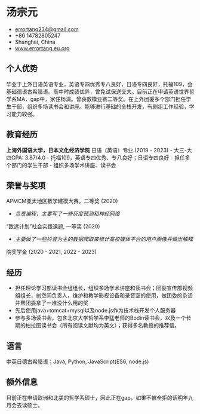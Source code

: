 # 汤宗元
- errortang234@gmail.com
- +86 14782805247
- Shanghai, China
- www.errortang.eu.org

## 个人优势

毕业于上外日语英语专业，英语专四优秀专八良好，日语专四良好，托福109，会基础德语古希腊语。高中时成绩优异，曾免试保送交大。目前正在申请英语世界哲学系MA，gap中，家住杨浦。曾获数模亚赛二等奖。在上外团委多个部门担任学生干部，组织多场读书会和讲座。能够进行基础的全栈开发，有剧组工作经验，学习能力较强。

## 教育经历

**上海外国语大学，日本文化经济学院**
日语（英语）专业 (2019 - 2023)
	- 大三-大四GPA: 3.87/4.0 
	- 托福109，英语专四优秀、专八良好；日语专四良好
	- 担任多个部门的学生干部
	- 组织多场学术讲座、读书会

## 荣誉与奖项

APMCM亚太地区数学建模大赛，二等奖 (2020)
- *负责编程，主要写了一些灰度预测和神经网络*

“致远计划”社会实践课题, 一等奖 (2020)
- *主要做了一些抖音为主的数据爬取来统计高校媒体平台的用户画像并做出解释*

院奖学金 (2020 - 2021, 2022 - 2023)

## 经历

- 担任理论学习部读书会组组长，组织多场学术讲座和读书会；团委宣传部视频组组长，创空间负责人，维护和教学影视设备和录音室的使用，做团委的杂活并帮团委拿了一堆没什么用的奖
- 先后使用java+tomcat+mysql以及node.js作为技术栈开发个人服务器
- 参与多场读书会，包含北京大学哲学系李猛老师的Bodin读书会，以及一个长期的柏拉图读书会（所有阅读文献均为英文）；获得多名教授的推荐信。

## 语言

中英日德古希腊语；Java, Python, JavaScript(ES6, node.js)

## 额外信息

目前正在申请欧洲和北美的哲学系硕士，因此正在gap，如果不被全拒的话明年九月会去读硕士。